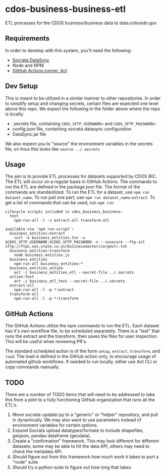 # cdos-business-business-etl
ETL processes for the CDOS business/business data to data.colorado.gov

## Requirements
In order to develop with this system, you'll need the following:
 - [Socrata DataSync](https://github.com/socrata/datasync/releases)
 - Node and NPM
 - [GitHub Actions runner, Act](https://github.com/nektos/act)

## Dev Setup
This is meant to be utilized in a similar manner to other repositories.
In order to simplify setup and changing secrets, certain files are expected one level above
this repo. We expect the following in the folder above where the repo is locally:
 - .secrets file, containing `CDOS_SFTP_USERNAME=` and `CDOS_SFTP_PASSWORD=`
 - config.json file, containing socrata datasync configuration
 - DataSync.jar file

We also expect you to "source" the environment variables in the secrets file,
on linux this looks like `source ../.secrets`
## Usage
The aim is to provide ETL processes for datasets supported by CDOS BIC.
The ETL will occur on a regular basis in GitHub Actions.
The commands to run the ETL are defined in the package.json file.
The format of the commands are standardized. To run the ETL for a dataset,
use `npm run dataset_name`. To run just one part, use `npm run dataset_name:extract`.
To get a list of commands that can be used, run `npm run`:

```
Lifecycle scripts included in cdos_business_business:
  test
    npm-run-all -l -s extract-all transform-all

available via `npm run-script`:
  business_entities:extract
    curl -o business_entities.tsv -u $CDOS_SFTP_USERNAME:$CDOS_SFTP_PASSWORD -n --insecure --ftp-ssl sftp://ftps.sos.state.co.us/businessmaster/corpmstr.txt
  business_entities:transform
    node business_entities.js
  business_entities
    npm-run-all business_entities:*
  business_entities_action
    act -j business_entities_etl --secret-file ../.secrets
  action:test
    act -j business_etl_test --secret-file ../.secrets
  extract-all
    npm-run-all -l -p *:extract
  transform-all
    npm-run-all -l -p *:transform
```

## GitHub Actions
The GitHub Actions utilize the npm commands to run the ETL.
Each dataset has it's own workflow file, to be scheduled separately.
There is a "test" that runs the extract and the transform, then saves
the files for user inspection. This will be useful when reviewing PR's.

The standard scheduled action is of the form `setup`, `extract`, `transform`,
and `load`. The load is defined in the GitHub action only, to encourage usage
of automated github workflows. If needed to run locally, either use
Act CLI or copy commands manually.

## TODO
There are a number of TODO items that will need to be addressed to take
this from a pilot to a fully functioning GitHub organization that runs
all the ETL's.

1. Move socrata-updater.py to a "generic" or "helper" repository, and pull in dynamically.
    We may also want to use parameters instead of environment variables for certain options.
1. Expand Socrata upload datatypes/formats to include shapefiles, geojson, pandas dataframe (geodata).
1. Create a "confirmation" framework. This may look different for different datasets;
    some may be able to hit the data API, others may need to check the metadata API.
1. Should figure out from this framework how much work it takes to port a "node" suite
1. Should try a python suite to figure out how long that takes
